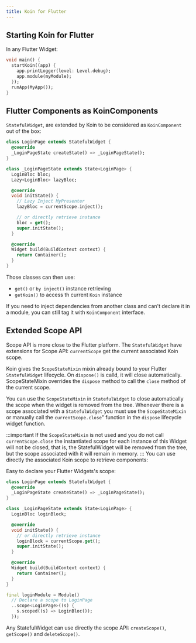 ```yaml
---
title: Koin for Flutter
---
```

## Starting Koin for Flutter

In any Flutter Widget:

```dart
void main() {
  startKoin((app) {
    app.printLogger(level: Level.debug);
    app.module(myModule);
  });
  runApp(MyApp());
}
```

## Flutter Components as KoinComponents

`StatefulWidget`, are extended by Koin to be considered as `KoinComponent` out of the box:

```dart
class LoginPage extends StatefulWidget {
  @override
  _LoginPageState createState() => _LoginPageState();
}

class _LoginPageState extends State<LoginPage> {
  LoginBloc bloc;
  Lazy<LoginBloc> lazyBloc;

  @override
  void initState() {
    // Lazy Inject MyPresenter
    lazyBloc = currentScope.inject();

    // or directly retrieve instance
    bloc = get();
    super.initState();
  }

  @override
  Widget build(BuildContext context) {
    return Container();
  }
}
```

Those classes can then use:

* `get()` or `by inject()` instance retrieving
* `getKoin()` to access th current `Koin` instance

If you need to inject dependencies from another class and can't declare it in a module, you can still tag it with `KoinComponent` interface.

## Extended Scope API 

Scope API is more close to the Flutter platform. The `StatefulWidget`  have extensions for Scope API: `currentScope` get the current associated Koin scope.  

Koin gives the `ScopeStateMixin` mixin already bound to your Flutter `StatefulWidget` lifecycle. On `dispose()` is calld, it will close automatically. ScopeStateMixin overrides the `dispose` method to call the `close` method of the current scope.

You can use the `ScopeStateMixin` in `StatefulWidget` to close automatically the scope when the widget is removed from the tree. Whenever there is a scope associated with a `StatefulWidget` you must use the `ScopeStateMixin` or manually call the `currentScope.close`" function in the `dispose` lifecycle widget function.

:::important
If the `ScopeStateMixin` is not used and you do not call `currentScope.close` the instantiated scope for each instance of this Widget will not be closed, that is, the StatefulWidget will be removed from the tree, but the scope associated with it will remain in memory.
:::
You can use directly the associated Koin scope to retrieve components:

Easy to declare your Flutter Widgets's scope:


```dart
class LoginPage extends StatefulWidget {
  @override
  _LoginPageState createState() => _LoginPageState();
}

class _LoginPageState extends State<LoginPage> {
  LoginBloc loginBlock;

  @override
  void initState() {
    // or directly retrieve instance
    loginBlock = currentScope.get();
    super.initState();
  }

  @override
  Widget build(BuildContext context) {
    return Container();
  }
}
```

```dart
final loginModule = Module()
  // Declare a scope to LoginPage
  ..scope<LoginPage>((s) {
    s.scoped((s) => LoginBloc());
  });
```


Any StatefulWidget can use directly the scope API: `createScope()`, `getScope()` and `deleteScope()`.



